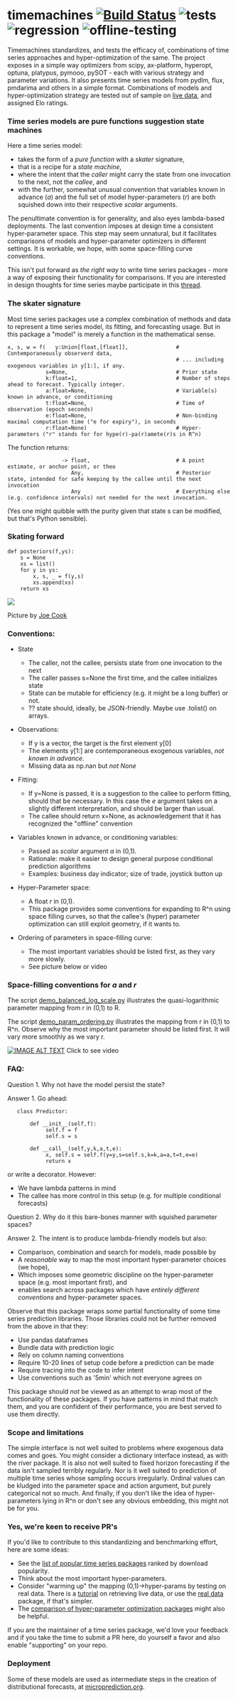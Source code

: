 # timemachines [![Build Status](https://travis-ci.com/microprediction/timemachines.svg?branch=main)](https://travis-ci.com/microprediction/timemachines) ![tests](https://github.com/microprediction/timemachines/workflows/tests/badge.svg) ![regression](https://github.com/microprediction/timemachines/workflows/regression/badge.svg) ![offline-testing](https://github.com/microprediction/timemachines-testing/workflows/offline-testing/badge.svg)

Timemachines standardizes, and tests the efficacy of, combinations of time series approaches and hyper-optimization of the same. The project exposes in a simple way optimizers from scipy, ax-platform, hyperopt, optuna, platypus, pymooo, pySOT - each with various strategy and parameter variations. It also presents time series models from pydlm, flux, pmdarima and others in a simple format. Combinations of models and hyper-optimization strategy are tested out of sample on [live data](https://www.microprediction.org/browse_streams.html), and assigned Elo ratings. 

### Time series models are pure functions suggestion state machines

Here a time series model:

- takes the form of a *pure function* with a *skater* signature,
- that is a recipe for a *state machine*,
- where the intent that the *caller* might carry the state from one invocation to the next, not the *callee*, and
- with the further, somewhat unusual convention that variables known in advance (*a*) and the full set of model hyper-parameters (*r*) are both squished down into their respective *scalar* arguments. 

The penultimate convention is for generality, and also eyes lambda-based deployments. The last convention imposes at design time a consistent hyper-parameter space. This step may seem unnatural, but it facilitates comparisons of models and hyper-parameter optimizers in different settings. It is workable, we hope, with some space-filling curve conventions.   

This isn't put forward as *the right way* to write time series packages - more a way of exposing their functionality for comparisons. If you are interested in design thoughts for time series maybe participate in this [thread](https://github.com/MaxBenChrist/awesome_time_series_in_python/issues/1). 

### The skater signature 

Most time series packages use a complex combination of methods and data to represent a time series model, its fitting, and forecasting usage. But in this package a "model" is merely a function in the mathematical sense.   

    x, s, w = f(   y:Union[float,[float]],               # Contemporaneously observerd data, 
                                                         # ... including exogenous variables in y[1:], if any. 
                s=None,                                  # Prior state
                k:float=1,                               # Number of steps ahead to forecast. Typically integer. 
                a:float=None,                            # Variable(s) known in advance, or conditioning
                t:float=None,                            # Time of observation (epoch seconds)
                e:float=None,                            # Non-binding maximal computation time ("e for expiry"), in seconds
                r:float=None)                            # Hyper-parameters ("r" stands for for hype(r)-pa(r)amete(r)s in R^n)
The function returns: 

                     -> float,                           # A point estimate, or anchor point, or theo
                        Any,                             # Posterior state, intended for safe keeping by the callee until the next invocation 
                        Any                              # Everything else (e.g. confidence intervals) not needed for the next invocation. 
                
(Yes one might quibble with the purity given that state s can be modified, but that's Python sensible).  

### Skating forward

    def posteriors(f,ys):
        s = None
        xs = list()
        for y in ys: 
            x, s, _ = f(y,s)
            xs.append(xs)
        return xs

![](https://i.imgur.com/DkZvZRq.png)

Picture by [Joe Cook](https://www.instagram.com/joecooke_/?utm_medium=referral&utm_source=unsplash)

    
### Conventions: 

- State
    - The caller, not the callee, persists state from one invocation to the next
    - The caller passes s=None the first time, and the callee initializes state
    - State can be mutable for efficiency (e.g. it might be a long buffer) or not. 
    - ?? state should, ideally, be JSON-friendly. Maybe use .tolist() on arrays.
       
- Observations:
     - If y is a vector, the target is the first element y[0]
     - The elements y[1:] are contemporaneous exogenous variables, *not known in advance*.  
     - Missing data as np.nan but *not None* 

- Fitting:  
     - If y=None is passed, it is a suggestion to the callee to perform fitting, should that be necessary. In this case the *e* argument takes on a slightly different interpretation, and should be larger than usual. 
     - The callee should return x=None, as acknowledgement that it has recognized the "offline" convention
   
- Variables known in advance, or conditioning variables:
     - Passed as *scalar* argument *a* in (0,1). 
     - Rationale: make it easier to design general purpose conditional prediction algorithms 
     - Examples: business day indicator; size of trade, joystick button up

- Hyper-Parameter space:
     - A float *r* in (0,1). 
     - This package provides some conventions for expanding to R^n using space filling curves, so that the callee's (hyper) parameter optimization can still exploit geometry, if it wants to. 
      
- Ordering of parameters in space-filling curve:
    - The most important variables should be listed first, as they vary more slowly. 
    - See picture below or video
    
### Space-filling conventions for *a* and *r*

The script [demo_balanced_log_scale.py](https://github.com/microprediction/timemachines/blob/master/examples/demo_balanced_log_scale.py) illustrates the
quasi-logarithmic parameter mapping from r in (0,1) to R. 

The script [demo_param_ordering.py](https://github.com/microprediction/timemachines/blob/master/examples/demo_param_ordering.py) illustrates
the mapping from r in (0,1) to R^n. Observe why the most important parameter should be listed first. It will vary
more smoothly as we vary r. 

[![IMAGE ALT TEXT](https://i.imgur.com/4F1oHXR.png)](https://vimeo.com/497113737 "Parameter importance")
Click to see video
 
    
### FAQ:

Question 1. Why not have the model persist the state?

Answer 1. Go ahead:

       class Predictor:
   
           def __init__(self,f):
                self.f = f
                self.s = s

           def __call__(self,y,k,a,t,e):
                x, self.s = self.f(y=y,s=self.s,k=k,a=a,t=t,e=e)
                return x

or write a decorator. However:
- We have lambda patterns in mind
- The callee has more control in this setup (e.g. for multiple conditional forecasts)

Question 2. Why do it this bare-bones manner with squished parameter spaces?  

Answer 2. The intent is to produce lambda-friendly models but also:
- Comparison, combination and search for models, made possible by
- A *reasonable* way to map the most important hyper-parameter choices (we hope),
- Which imposes some geometric discipline on the hyper-parameter space (e.g. most important first), and
- enables search across packages which have *entirely different conventions* and hyper-parameter spaces. 


Observe that this package wraps *some* partial functionality of some time series prediction libraries. Those libraries could not be further removed from the above in that they:
 - Use pandas dataframes
 - Bundle data with prediction logic
 - Rely on column naming conventions 
 - Require 10-20 lines of setup code before a prediction can be made
 - Require tracing into the code to infer intent
 - Use conventions such as '5min' which not everyone agrees on 

This package should *not* be viewed as an attempt to wrap most of the functionality of these packages. If you 
have patterns in mind that match them, and you are confident of their performance, you are best served to 
use them directly. 

### Scope and limitations
The simple interface is not well suited to problems where exogenous data comes and goes. 
You might consider a dictionary interface instead, as with the river package. 
It is also not well suited to fixed horizon forecasting if the data isn't sampled terribly regularly. 
Nor is it well suited to prediction of multiple time series whose sampling occurs irregularly. 
Ordinal values can be kludged into the parameter space and action argument, but purely categorical not so much. And finally, if you
don't like the idea of hyper-parameters lying in R^n or don't see any obvious embedding, this might 
not be for you. 

### Yes, we're keen to receive PR's
If you'd like to contribute to this standardizing and benchmarking effort, here are some ideas:

- See the [list of popular time series packages](https://www.microprediction.com/blog/popular-timeseries-packages) ranked by download popularity. 
- Think about the most important hyper-parameters.
- Consider "warming up" the mapping (0,1)->hyper-params by testing on real data. There is a [tutorial](https://www.microprediction.com/python-3) on retrieving live data, or use the [real data](https://pypi.org/project/realdata/) package, if that's simpler.
- The [comparison of hyper-parameter optimization packages](https://www.microprediction.com/blog/optimize) might also be helpful.  

If you are the maintainer of a time series package, we'd love your feedback and if you take the time to submit a PR here, do yourself a favor and also enable "supporting" on your repo. 

### Deployment

Some of these models are used as intermediate steps in the creation of distributional forecasts, at [microprediction.org](https://www.microprediction.org). 
